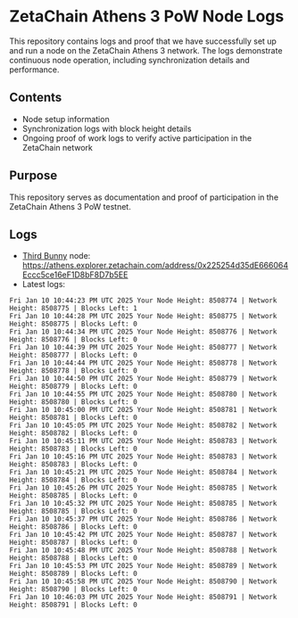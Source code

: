 # ZetaChain Athens 3 PoW Node Logs
This repository contains logs and proof that we have successfully set up and run a node on the ZetaChain Athens 3 network. The logs demonstrate continuous node operation, including synchronization details and performance.

## Contents
- Node setup information
- Synchronization logs with block height details
- Ongoing proof of work logs to verify active participation in the ZetaChain network

## Purpose
This repository serves as documentation and proof of participation in the ZetaChain Athens 3 PoW testnet.

## Logs

- [Third Bunny](https://thirdbunny.xyz/) node: https://athens.explorer.zetachain.com/address/0x225254d35dE666064Eccc5ce16eF1D8bF8D7b5EE
- Latest logs:
```
Fri Jan 10 10:44:23 PM UTC 2025 Your Node Height: 8508774 | Network Height: 8508775 | Blocks Left: 1
Fri Jan 10 10:44:28 PM UTC 2025 Your Node Height: 8508775 | Network Height: 8508775 | Blocks Left: 0
Fri Jan 10 10:44:34 PM UTC 2025 Your Node Height: 8508776 | Network Height: 8508776 | Blocks Left: 0
Fri Jan 10 10:44:39 PM UTC 2025 Your Node Height: 8508777 | Network Height: 8508777 | Blocks Left: 0
Fri Jan 10 10:44:44 PM UTC 2025 Your Node Height: 8508778 | Network Height: 8508778 | Blocks Left: 0
Fri Jan 10 10:44:50 PM UTC 2025 Your Node Height: 8508779 | Network Height: 8508779 | Blocks Left: 0
Fri Jan 10 10:44:55 PM UTC 2025 Your Node Height: 8508780 | Network Height: 8508780 | Blocks Left: 0
Fri Jan 10 10:45:00 PM UTC 2025 Your Node Height: 8508781 | Network Height: 8508781 | Blocks Left: 0
Fri Jan 10 10:45:05 PM UTC 2025 Your Node Height: 8508782 | Network Height: 8508782 | Blocks Left: 0
Fri Jan 10 10:45:11 PM UTC 2025 Your Node Height: 8508783 | Network Height: 8508783 | Blocks Left: 0
Fri Jan 10 10:45:16 PM UTC 2025 Your Node Height: 8508783 | Network Height: 8508783 | Blocks Left: 0
Fri Jan 10 10:45:21 PM UTC 2025 Your Node Height: 8508784 | Network Height: 8508784 | Blocks Left: 0
Fri Jan 10 10:45:26 PM UTC 2025 Your Node Height: 8508785 | Network Height: 8508785 | Blocks Left: 0
Fri Jan 10 10:45:32 PM UTC 2025 Your Node Height: 8508785 | Network Height: 8508785 | Blocks Left: 0
Fri Jan 10 10:45:37 PM UTC 2025 Your Node Height: 8508786 | Network Height: 8508786 | Blocks Left: 0
Fri Jan 10 10:45:42 PM UTC 2025 Your Node Height: 8508787 | Network Height: 8508787 | Blocks Left: 0
Fri Jan 10 10:45:48 PM UTC 2025 Your Node Height: 8508788 | Network Height: 8508788 | Blocks Left: 0
Fri Jan 10 10:45:53 PM UTC 2025 Your Node Height: 8508789 | Network Height: 8508789 | Blocks Left: 0
Fri Jan 10 10:45:58 PM UTC 2025 Your Node Height: 8508790 | Network Height: 8508790 | Blocks Left: 0
Fri Jan 10 10:46:03 PM UTC 2025 Your Node Height: 8508791 | Network Height: 8508791 | Blocks Left: 0
```
